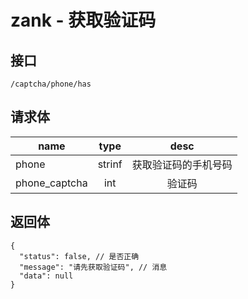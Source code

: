 # zank - 获取验证码

## 接口
```
/captcha/phone/has
```

## 请求体
| name     | type     | desc     |
|----------|:--------:|:--------:|
| phone    | strinf   | 获取验证码的手机号码 |
| phone_captcha | int | 验证码    |

## 返回体
```json5
{
  "status": false, // 是否正确
  "message": "请先获取验证码", // 消息
  "data": null
}
```